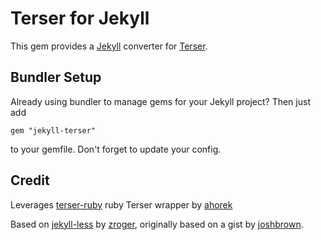 Terser for Jekyll
===============

This gem provides a [Jekyll](http://github.com/mojombo/jekyll) converter for [Terser](https://github.com/terser/terser).

Bundler Setup
-------------
Already using bundler to manage gems for your Jekyll project?  Then just add

    gem "jekyll-terser"

to your gemfile. Don't forget to update your config.

Credit
------

Leverages [terser-ruby](https://github.com/ahorek/terser-ruby) ruby Terser wrapper by [ahorek](https://github.com/ahorek)

Based on [jekyll-less](https://github.com/zroger/jekyll-less) by [zroger](https://github.com/zroger), originally based on a gist by
[joshbrown](https://github.com/joshbrown).
